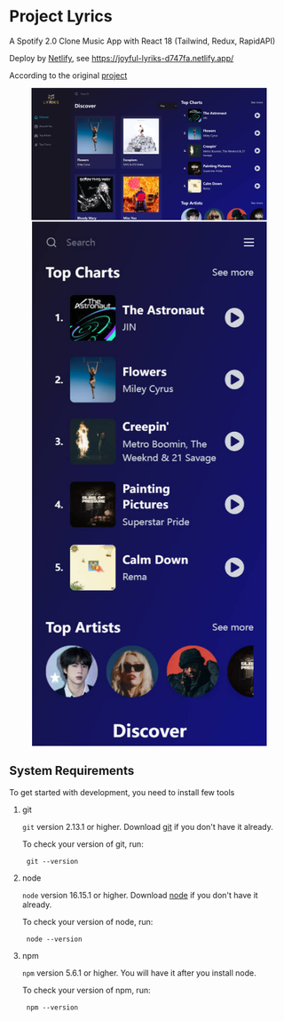 # Project Lyrics

A Spotify 2.0 Clone Music App with React 18 (Tailwind, Redux, RapidAPI)

Deploy by [Netlify](https://www.netlify.com/), see https://joyful-lyriks-d747fa.netlify.app/

According to the original [project](https://github.com/adrianhajdin/project_music_player)

<figure class="half">
    <img src="./img/Home.jpg">
    <img src="./img/MobHome.jpg">
</figure>

## System Requirements

To get started with development, you need to install few tools

1. git 
   
   `git` version 2.13.1 or higher. Download [git](https://git-scm.com/downloads) if you don't have it already.

   To check your version of git, run:

   ```shell
    git --version
   ```

2. node 
   
   `node` version 16.15.1 or higher. Download [node](https://nodejs.org/en/download/) if you don't have it already.

   To check your version of node, run:

   ```shell
    node --version
   ```

3. npm
  
   `npm` version 5.6.1 or higher. You will have it after you install node.

   To check your version of npm, run:

   ```shell
    npm --version
   ```

